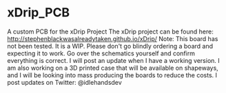 # xDrip_PCB
A custom PCB for the xDrip Project
The xDrip project can be found here: http://stephenblackwasalreadytaken.github.io/xDrip/
Note: This board has not been tested. It is a WIP.
Please don't go blindly ordering a board and expecting it to work. Go over the schematics yourself and confirm everything is correct. I will post an update when I have a working version.
I am also working on a 3D printed case that will be available on shapeways, and I will be looking into mass producing the boards to reduce the costs.
I post updates on Twitter: @idlehandsdev
